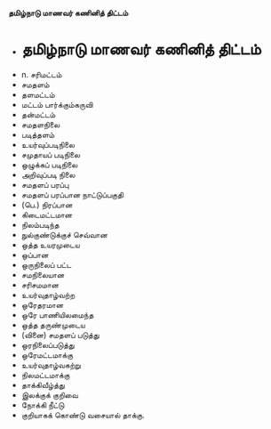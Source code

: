 **தமிழ்நாடு மாணவர் கணினித் திட்டம்**
- # தமிழ்நாடு மாணவர் கணினித் திட்டம்
- n. சரிமட்டம்
- சமதளம்
- தளமட்டம்
- மட்டம் பார்க்கும்கருவி
- தன்மட்டம்
- சமதளநிலை
- படித்தளம்
- உயர்வுப்படிநிலை
- சமுதாயப் படிநிலை
- ஒழுக்கப் படிநிலை
- அறிவுப்படி நிலை
- சமதளப் பரப்பு
- சமதளப் பரப்பான நாட்டுப்பகுதி
- (பெ.) நிரப்பான
- கிடைமட்டமான
- நிலம்படிந்த
- நுல்குண்டுக்குச் செவ்வான
- ஒத்த உயரமுடைய
- ஒப்பான
- ஒருநிலைப் பட்ட
- சமநிலையான
- சரிசமமான
-  உயர்வுதாழ்வற்ற
- ஒரேதரமான
- ஒரே பாணியிலமைந்த
- ஒத்த தருண்முடைய
- (வினை) சமதளப் படுத்து
- ஒரநிலைப்படுத்து
- ஒரேமட்டமாக்கு
- உயர்வுதாழ்வகற்று
- நிலமட்டமாக்கு
- தாக்கிவீழ்த்து
- இலக்குக் குறிவை
- நோக்கி நீட்டு
- குறியாகக் கொண்டு வசையால் தாக்கு.

